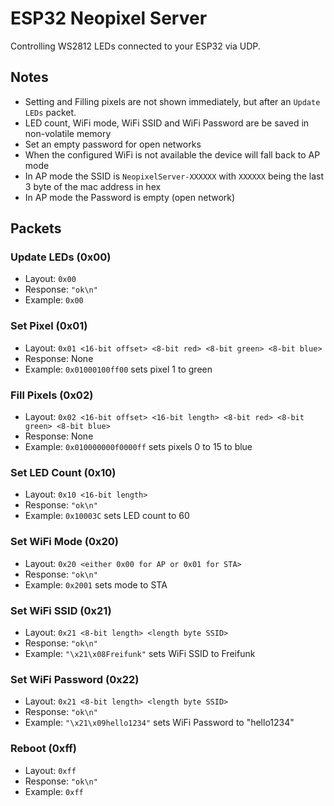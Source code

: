 # ESP32 Neopixel Server

Controlling WS2812 LEDs connected to your ESP32 via UDP.

## Notes
- Setting and Filling pixels are not shown immediately, but after an `Update LEDs` packet.
- LED count, WiFi mode, WiFi SSID and WiFi Password are be saved in non-volatile memory
- Set an empty password for open networks
- When the configured WiFi is not available the device will fall back to AP mode
- In AP mode the SSID is `NeopixelServer-XXXXXX` with `XXXXXX` being the last 3 byte of the mac address in hex
- In AP mode the Password is empty (open network)

## Packets

### Update LEDs (0x00)
- Layout: `0x00`
- Response: `"ok\n"`
- Example: `0x00`

### Set Pixel (0x01)
- Layout: `0x01 <16-bit offset> <8-bit red> <8-bit green> <8-bit blue>`
- Response: None
- Example: `0x01000100ff00` sets pixel 1 to green

### Fill Pixels (0x02)
- Layout: `0x02 <16-bit offset> <16-bit length> <8-bit red> <8-bit green> <8-bit blue>`
- Response: None
- Example: `0x010000000f0000ff` sets pixels 0 to 15 to blue

### Set LED Count (0x10)
- Layout: `0x10 <16-bit length>`
- Response: `"ok\n"`
- Example: `0x10003C` sets LED count to 60

### Set WiFi Mode (0x20)
- Layout: `0x20 <either 0x00 for AP or 0x01 for STA>`
- Response: `"ok\n"`
- Example: `0x2001` sets mode to STA

### Set WiFi SSID (0x21)
- Layout: `0x21 <8-bit length> <length byte SSID>`
- Response: `"ok\n"`
- Example: `"\x21\x08Freifunk"` sets WiFi SSID to Freifunk

### Set WiFi Password (0x22)
- Layout: `0x21 <8-bit length> <length byte SSID>`
- Response: `"ok\n"`
- Example: `"\x21\x09hello1234"` sets WiFi Password to "hello1234"

### Reboot (0xff)
- Layout: `0xff`
- Response: `"ok\n"`
- Example: `0xff`
